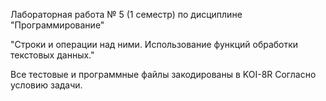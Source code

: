 

Лабораторная работа № 5 (1 семестр) по дисциплине "Программирование"

"Строки и операции над ними. Использование функций обработки текстовых данных."

Все тестовые и программные файлы закодированы в KOI-8R Согласно условию задачи.

